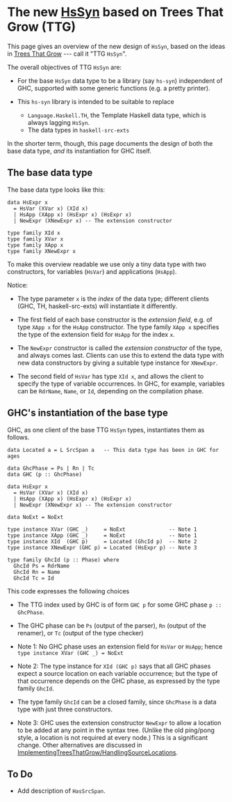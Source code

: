 # The new [HsSyn](implementing-trees-that-grow/hs-syn) based on Trees That Grow (TTG)


This page gives an overview of the new design of `HsSyn`, based on the ideas in [Trees That Grow](https://www.microsoft.com/en-us/research/publication/trees-that-grow/) --- call it "TTG `HsSyn`".


The overall objectives of TTG `HsSyn` are:

- For the base `HsSyn` data type to be a library (say `hs-syn`) independent of GHC,
  supported with some generic functions (e.g. a pretty printer).

- This `hs-syn` library is intended to be suitable to replace

  - `Language.Haskell.TH`, the Template Haskell data type, which is always lagging `HsSyn`.
  - The data types in `haskell-src-exts`


In the shorter term, though, this page documents the design of both the base data type, *and* its instantiation for GHC itself.

## The base data type



The base data type looks like this:


```
data HsExpr x
  = HsVar (XVar x) (XId x)
  | HsApp (XApp x) (HsExpr x) (HsExpr x)
  | NewExpr (XNewExpr x) -- The extension constructor

type family XId x
type family XVar x
type family XApp x
type family XNewExpr x
```


To make this overview readable we use only a tiny data type with two constructors,
for variables (`HsVar`) and applications (`HsApp`).


Notice:

- The type parameter `x` is the *index* of the data type; different clients (GHC, TH, haskell-src-exts) will instantiate it differently.

- The first field of each base constructor is the *extension field*, e.g. of type `XApp x` for the `HsApp` constructor.  The type family `XApp x` specifies the type of the extension field for `HsApp` for the index `x`.

- The `NewExpr` constructor is called the *extension constructor* of the type, and always comes last.  Clients can use this to extend the data type with new data constructors by giving a suitable type instance for `XNewExpr`.

- The second field of `HsVar` has type `XId x`, and allows the client to specify the type of variable occurrences.  In GHC, for example, variables can be `RdrName`, `Name`, or `Id`, depending on the compilation phase.

## GHC's instantiation of the base type



GHC, as one client of the base TTG `HsSyn` types, instantiates them as follows.


```
data Located a = L SrcSpan a   -- This data type has been in GHC for ages

data GhcPhase = Ps | Rn | Tc
data GHC (p :: GhcPhase)

data HsExpr x
  = HsVar (XVar x) (XId x)
  | HsApp (XApp x) (HsExpr x) (HsExpr x)
  | NewExpr (XNewExpr x) -- The extension constructor

data NoExt = NoExt

type instance XVar (GHC _)     = NoExt              -- Note 1
type instance XApp (GHC _)     = NoExt              -- Note 1
type instance XId  (GHC p)     = Located (GhcId p)  -- Note 2
type instance XNewExpr (GHC p) = Located (HsExpr p) -- Note 3

type family GhcId (p :: Phase) where
  GhcId Ps = RdrName
  GhcId Rn = Name
  GhcId Tc = Id
```


This code expresses the following choices

- The TTG index used by GHC is of form `GHC p` for some GHC phase `p :: GhcPhase`.

- The GHC phase can be `Ps` (output of the parser), `Rn` (output of the renamer), or `Tc` (output of the type checker)

- Note 1: No GHC phase uses an extension field for `HsVar` or `HsApp`; hence `type instance XVar (GHC _) = NoExt`

- Note 2: The type instance for `XId (GHC p)` says that all GHC phases expect a source location on each variable occurrence; but the type of that occurrence depends on the GHC phase, as expressed by the type family `GhcId`.

- The type family `GhcId` can be a closed family, since `GhcPhase` is a data type with just three constructors.

- Note 3: GHC uses the extension constructor `NewExpr` to allow a location to be added at any point in the syntax tree.  (Unlike the old ping/pong style, a location is not required at every node.)  This is a significant change.  Other alternatives are discussed in [ImplementingTreesThatGrow/HandlingSourceLocations](implementing-trees-that-grow/handling-source-locations).

## To Do

- Add description of `HasSrcSpan`.
